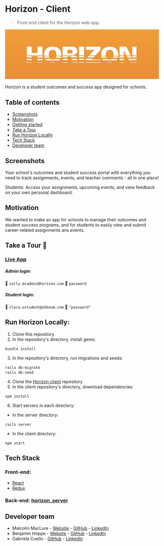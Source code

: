# Horizon - Client

> Front end client for the Horizon web app.

<p align="center">
  <img src="https://github.com/MacLure/project-horizon-react/blob/master/src/assets/img/logo-orange.png" />
</p>

Horizon is a student outcomes and success app designed for schools.

## Table of contents

- [Screenshots](#screenshots)
- [Motivation](#motivation)
- [Getting started](#getting-started)
- [Take a Tour](#take-a-tour)
- [Run Horizon Locally](#run-horizon-locally)
- [Tech Stack](#tech-stack)
- [Developer team](#developer-team)

## Screenshots

Your school's outcomes and student success portal with everything you need to track assignments, events, and teacher comments - all in one place!


Students:  Access your assignments, upcoming events, and view feedback on your own personal dashboard.

## Motivation

We wanted to make an app for schools to manage their outcomes and student success programs, and for students to easily view and submit career-related assignments ans events.

## Take a Tour :rocket:

### [Live App](https://project-horizon-react.herokuapp.com/)

##### Admin login:
:bust_in_silhouette: `sally.mcadmin@horizon.com`
:key: `password`

##### Student login:
:bust_in_silhouette: `clara.ostudent@okboom.com`
:key: `"password"`

## Run Horizon Locally:

1. Clone this repository 
2. In the repository's directory, install gems:
```
bundle install
```
3. In the repository's directory, run migrations and seeds:
```
rails db:migrate
rails db:seed
```
4. Clone the [Horizon client](https://github.com/MacLure/project-horizon-rails) repository
5. In the client repository's directory, download dependencies:
```
npm install
```
6. Start servers in each directory:
- In the server directory:
```
rails server
```
- In the client directory:
```
npm start
```

## Tech Stack

### Front-end:

- [React](https://reactjs.org//)
- [Redux](https://redux.js.org/)

### Back-end: [horizon_server](https://github.com/MacLure/project-horizon-rails)

## Developer team

- Malcolm MacLure - [Website](http://malcolmmaclure.com/) - [GitHub](https://github.com/MacLure) - [LinkedIn](https://www.linkedin.com/in/malcolmmaclure/)
- Benjamin Hoppe - [Website](https://benjaminhoppe.co/) - [GitHub](https://github.com/BenjaminHoppe) - [LinkedIn](https://www.linkedin.com/in/mrbenjaminhoppe/)
- Gabriela Cuello - [GitHub](https://github.com/gabaza) - [LinkedIn](https://www.linkedin.com/in/gabriela-roa-411058176/)
